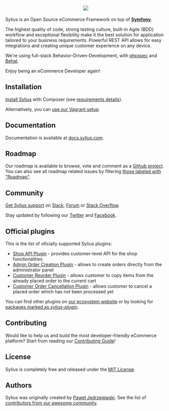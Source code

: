 <h1 align="center">
    <a href="http://sylius.com" target="_blank">
        <img src="https://demo.sylius.com/assets/shop/img/logo.png" />
    </a>
</h1>

Sylius is an Open Source eCommerce Framework on top of [**Symfony**](https://symfony.com). 

The highest quality of code, strong testing culture, built-in Agile (BDD) workflow and exceptional flexibility make it the best solution for application tailored to your business requirements. 
Powerful REST API allows for easy integrations and creating unique customer experience on any device.

We're using full-stack Behavior-Driven-Development, with [phpspec](http://phpspec.net) and [Behat](http://behat.org).

Enjoy being an eCommerce Developer again!

Installation
------------

[Install Sylius](http://docs.sylius.com/en/1.1/book/installation/installation.html) with Composer (see [requirements details](http://docs.sylius.com/en/1.1/book/installation/requirements.html)).

Alternatively, you can [use our Vagrant setup](http://docs.sylius.com/en/1.1/book/installation/vagrant_installation.html).

Documentation
-------------
 
Documentation is available at [docs.sylius.com](http://docs.sylius.com).

Roadmap
-------

Our roadmap is available to browse, vote and comment as a [Github project](https://github.com/orgs/Sylius/projects/2). 
You can also see all roadmap related issues by filtering [those labeled with "Roadmap"](https://github.com/Sylius/Sylius/labels/Roadmap).

Community
---------

[Get Sylius support](http://docs.sylius.com/en/1.1/support/index.html) on [Slack](https://sylius.com/slack), [Forum](https://forum.sylius.com/) or [Stack Overflow](https://stackoverflow.com/questions/tagged/sylius).

Stay updated by following our [Twitter](https://twitter.com/Sylius) and [Facebook](https://www.facebook.com/SyliusEcommerce/).

Official plugins
----------------

This is the list of oficially supported Sylius plugins:

 - [Shop API Plugin](https://github.com/Sylius/SyliusShopApiPlugin) - 
   provides customer-level API for the shop functionalities
 - [Admin Order Creation Plugin](https://github.com/Sylius/AdminOrderCreationPlugin) - 
   allows to create orders directly from the administrator panel
 - [Customer Reorder Plugin](https://github.com/Sylius/CustomerReorderPlugin) - 
   allows customer to copy items from the already placed order to the current cart
 - [Customer Order Cancellation Plugin](https://github.com/Sylius/CustomerOrderCancellationPlugin) -
   allows customer to cancel a placed order which has not been processed yet
   
You can find other plugins on [our ecosystem website](https://sylius.com/plugins/) or by looking for 
[packages marked as *sylius-plugin*](https://packagist.org/explore/?type=sylius-plugin).

Contributing
------------

Would like to help us and build the most developer-friendly eCommerce platform? Start from reading our [Contributing Guide](http://docs.sylius.com/en/latest/contributing/index.html)!

License
-------

Sylius is completely free and released under the [MIT License](https://github.com/Sylius/Sylius/blob/1.1/LICENSE).

Authors
-------

Sylius was originally created by [Paweł Jędrzejewski](http://pjedrzejewski.com).
See the list of [contributors from our awesome community](https://github.com/Sylius/Sylius/contributors).
